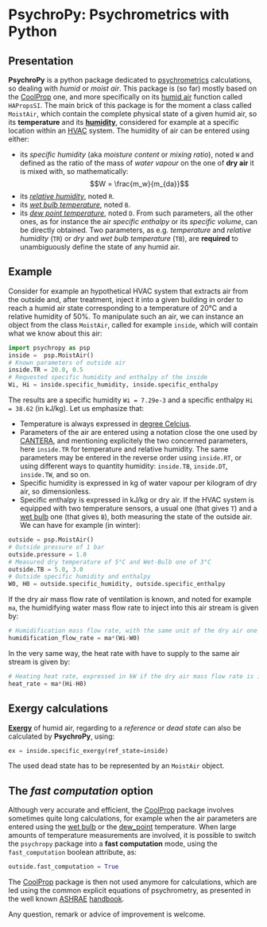# PsychroPy: Psychrometrics with Python

## Presentation

**PsychroPy** is a python package dedicated to
[psychrometrics](https://en.wikipedia.org/wiki/Psychrometrics) calculations, so
dealing with _humid_ or _moist air_. This package is (so far) mostly based on
the [CoolProp](http://www.coolprop.org/) one, and more specifically on its
[humid air](http://www.coolprop.org/fluid_properties/HumidAir.html) function
called `HAPropsSI`. The main brick of this package is for the moment a class
called `MoistAir`, which contain the complete physical state of a given humid
air, so its **temperature** and its
[**humidity**](https://en.wikipedia.org/wiki/Humidity), considered for example
at a specific location within an [HVAC](https://en.wikipedia.org/wiki/HVAC)
system. The humidity of air can be entered using either:
- its _specific humidity_ (aka _moisture content_ or _mixing ratio_), noted `W`
  and defined as the ratio of the mass of _water vapour_ on the one of **dry
air** it is mixed with, so mathematically: $$W = \frac{m_w}{m_{da}}$$
- its [_relative humidity_](https://en.wikipedia.org/wiki/Relative_humidity), noted `R`.
- its [_wet bulb temperature_](https://en.wikipedia.org/wiki/Wet-bulb_temperature), noted `B`.
- its [_dew point temperature_](https://en.wikipedia.org/wiki/Dew_point), noted `D`.
From such parameters, all the other ones, as for instance the air
_specific enthalpy_ or its _specific volume_, can be directly obtained. Two
parameters, as e.g. _temperature_ and _relative humidity_ (`TR`) or _dry_ and
_wet bulb temperature_ (`TB`), are **required** to unambiguously define the
state of any humid air.

## Example

Consider for example an hypothetical HVAC system that extracts air from the
outside and, after treatment, inject it into a given building in order to reach
a humid air state corresponding to a temperature of 20°C and a relative
humidity of 50%. To manipulate such an air, we can instance an object from the
class `MoistAir`, called for example `inside`, which will contain what we know
about this air: 
```python
import psychropy as psp
inside =  psp.MoistAir()
# Known parameters of outside air
inside.TR = 20.0, 0.5
# Requested specific humidity and enthalpy of the inside
Wi, Hi = inside.specific_humidity, inside.specific_enthalpy
```
The results are a specific humidity `Wi = 7.29e-3` and a specific enthalpy `Hi = 38.62` (in kJ/kg). Let us emphasize that:
- Temperature is always expressed in [degree Celcius](https://en.wikipedia.org/wiki/Celsius).
- Parameters of the air are entered using a notation close the one used by [CANTERA](https://cantera.org/), and mentioning explicitely the two concerned parameters, here `inside.TR` for temperature and relative humidity. The same parameters may be entered in the reverse order using `inside.RT`, or using different ways to quantity humidity: `inside.TB`, `inside.DT`, `inside.TW`, and so on.
- Specific humidity is expressed in kg of water vapour per kilogram of dry air, so dimensionless. 
- Specific enthalpy is expressed in kJ/kg or dry air.
If the HVAC system is equipped with two temperature sensors, a usual one (that gives `T`) and a [wet bulb](https://en.wikipedia.org/wiki/Wet-bulb_temperature) one (that gives `B`), both measuring the state of the outside air. We can have for example (in winter):
```python
outside = psp.MoistAir()
# Outside pressure of 1 bar
outside.pressure = 1.0
# Measured dry temperature of 5°C and Wet-Bulb one of 3°C
outside.TB = 5.0, 3.0
# Outside specific humidity and enthalpy 
W0, H0 = outside.specific_humidity, outside.specific_enthalpy
```
If the dry air mass flow rate of ventilation is known, and noted for example `ma`, the humidifying water mass flow rate to inject into this air stream is given by:
```python
# Humidification mass flow rate, with the same unit of the dry air one 
humidification_flow_rate = ma*(Wi-W0)
```
In the very same way, the heat rate with have to supply to the same air stream is given by:
```python
# Heating heat rate, expressed in kW if the dry air mass flow rate is in kg/s
heat_rate = ma*(Hi-H0)
```

## Exergy calculations ##

[**Exergy**](https://en.wikipedia.org/wiki/Exergy) of humid air, regarding to a
_reference_ or _dead state_ can also be calculated by **PsychroPy**, using:
```python
ex = inside.specific_exergy(ref_state=inside)
```
The used dead state has to be represented by an `MoistAir` object.

## The _fast computation_ option

Although very accurate and efficient, the [CoolProp](http://www.coolprop.org/) package involves sometimes quite long calculations, for example when the air parameters are entered using the [wet bulb](https://en.wikipedia.org/wiki/Wet-bulb_temperature) or the [dew_point](https://en.wikipedia.org/wiki/Dew_point) temperature. When large amounts of temperature measurements are involved, it is possible to switch the `psychropy` package into a **fast computation** mode, using the `fast_computation` boolean attribute, as:
```python
outside.fast_computation = True
```
The [CoolProp](http://www.coolprop.org/) package is then not used anymore for calculations, which are led using the common explicit equations of psychrometry, as presented in the well known [ASHRAE](https://www.ashrae.org/) [handbook](https://www.ashrae.org/technical-resources/ashrae-handbook).

Any question, remark or advice of improvement is welcome.

